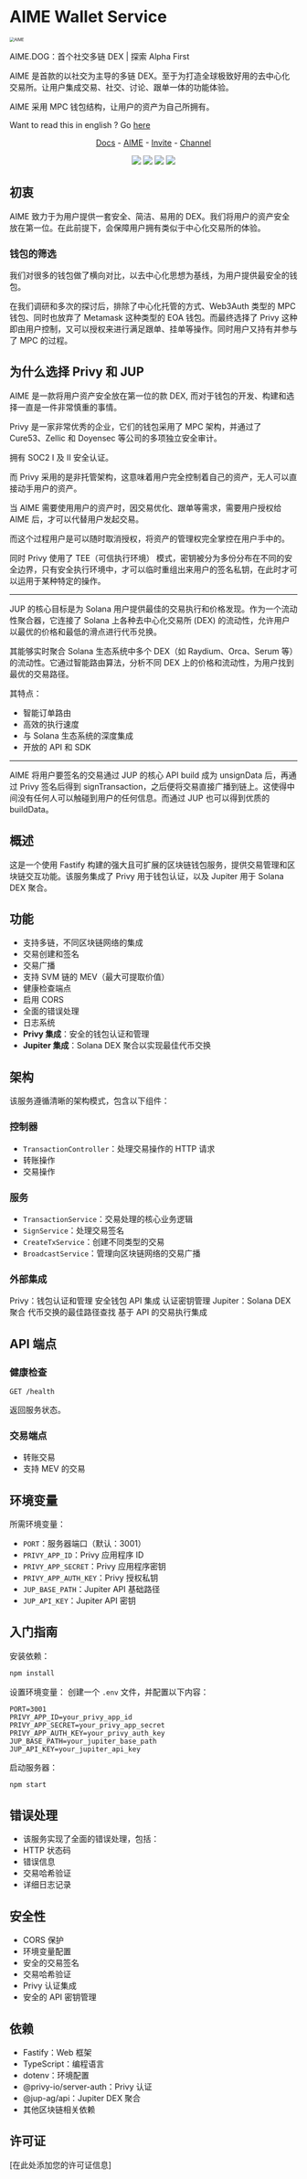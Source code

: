 # AIME Wallet Service
<img src=".assets/LOGO+AIME-light.png" alt="AIME" style="zoom: 50%;" align="center"/>



AIME.DOG：首个社交多链 DEX | 探索 Alpha First

AIME 是首款的以社交为主导的多链 DEX。至于为打造全球极致好用的去中心化交易所。让用户集成交易、社交、讨论、跟单一体的功能体验。

AIME 采用 MPC 钱包结构，让用户的资产为自己所拥有。





Want to read this in english ? Go [here](docs/readme_en.md)

<p align="center">
  <a href="https://docs.aime.dog/">Docs</a> - <a href="https://aime.dog/">AIME</a> - <a href="https://aime.dog/invite">Invite</a> - <a href="https://aime.dog/channel">Channel</a>
</p>
<p align="center">
    <img src ="https://img.shields.io/badge/version-0.1.0-blueviolet.svg"/>
    <img src ="https://img.shields.io/badge/platform-windows|linux|macos-yellow.svg"/>
    <img src ="https://img.shields.io/badge/database-mysql|8.0+-orange.svg"/>
    <img src ="https://img.shields.io/badge/nodejs-20-blue.svg" />
</p>



## 初衷

AIME 致力于为用户提供一套安全、简洁、易用的 DEX。我们将用户的资产安全放在第一位。在此前提下，会保障用户拥有类似于中心化交易所的体验。



### 钱包的筛选

我们对很多的钱包做了横向对比，以去中心化思想为基线，为用户提供最安全的钱包。

在我们调研和多次的探讨后，排除了中心化托管的方式、Web3Auth 类型的 MPC 钱包、同时也放弃了 Metamask 这种类型的 EOA 钱包。而最终选择了 Privy 这种即由用户控制，又可以授权来进行满足跟单、挂单等操作。同时用户又持有并参与了 MPC 的过程。



## 为什么选择 Privy 和 JUP

AIME 是一款将用户资产安全放在第一位的款 DEX, 而对于钱包的开发、构建和选择一直是一件非常慎重的事情。

Privy 是一家非常优秀的企业，它们的钱包采用了 MPC 架构，并通过了 Cure53、Zellic 和 Doyensec 等公司的多项独立安全审计。

拥有 SOC2 I 及 II 安全认证。

而 Privy 采用的是非托管架构，这意味着用户完全控制着自己的资产，无人可以直接动手用户的资产。

当 AIME 需要使用用户的资产时，因交易优化、跟单等需求，需要用户授权给 AIME 后，才可以代替用户发起交易。

而这个过程用户是可以随时取消授权，将资产的管理权完全掌控在用户手中的。

同时 Privy 使用了 TEE（可信执行环境） 模式，密钥被分为多份分布在不同的安全边界，只有安全执行环境中，才可以临时重组出来用户的签名私钥，在此时才可以运用于某种特定的操作。

------

JUP 的核心目标是为 Solana 用户提供最佳的交易执行和价格发现。作为一个流动性聚合器，它连接了 Solana 上各种去中心化交易所 (DEX) 的流动性，允许用户以最优的价格和最低的滑点进行代币兑换。

其能够实时聚合 Solana 生态系统中多个 DEX（如 Raydium、Orca、Serum 等）的流动性。它通过智能路由算法，分析不同 DEX 上的价格和流动性，为用户找到最优的交易路径。

其特点：

* 智能订单路由
* 高效的执行速度
* 与 Solana 生态系统的深度集成
* 开放的 API 和 SDK

------

AIME 将用户要签名的交易通过 JUP 的核心 API  build 成为 unsignData 后，再通过 Privy 签名后得到 signTransaction，之后便将交易直接广播到链上。这使得中间没有任何人可以触碰到用户的任何信息。而通过 JUP 也可以得到优质的 buildData。


## 概述

这是一个使用 Fastify 构建的强大且可扩展的区块链钱包服务，提供交易管理和区块链交互功能。该服务集成了 Privy 用于钱包认证，以及 Jupiter 用于 Solana DEX 聚合。

## 功能
- 支持多链，不同区块链网络的集成
- 交易创建和签名
- 交易广播
- 支持 SVM 链的 MEV（最大可提取价值）
- 健康检查端点
- 启用 CORS
- 全面的错误处理
- 日志系统
- **Privy 集成**：安全的钱包认证和管理
- **Jupiter 集成**：Solana DEX 聚合以实现最佳代币交换

## 架构

该服务遵循清晰的架构模式，包含以下组件：

### 控制器
- `TransactionController`：处理交易操作的 HTTP 请求
- 转账操作
- 交易操作

### 服务
- `TransactionService`：交易处理的核心业务逻辑
- `SignService`：处理交易签名
- `CreateTxService`：创建不同类型的交易
- `BroadcastService`：管理向区块链网络的交易广播

### 外部集成
Privy：钱包认证和管理
安全钱包 API 集成
认证密钥管理
Jupiter：Solana DEX 聚合
代币交换的最佳路径查找
基于 API 的交易执行集成
## API 端点

### 健康检查
```
GET /health
```
返回服务状态。

### 交易端点
- 转账交易
- 支持 MEV 的交易

## 环境变量

所需环境变量：
- `PORT`：服务器端口（默认：3001）
- `PRIVY_APP_ID`：Privy 应用程序 ID
- `PRIVY_APP_SECRET`：Privy 应用程序密钥
- `PRIVY_APP_AUTH_KEY`：Privy 授权私钥
- `JUP_BASE_PATH`：Jupiter API 基础路径
- `JUP_API_KEY`：Jupiter API 密钥

## 入门指南
安装依赖：

```bash
npm install
```

设置环境变量：
创建一个 `.env` 文件，并配置以下内容：

```env
PORT=3001
PRIVY_APP_ID=your_privy_app_id
PRIVY_APP_SECRET=your_privy_app_secret
PRIVY_APP_AUTH_KEY=your_privy_auth_key
JUP_BASE_PATH=your_jupiter_base_path
JUP_API_KEY=your_jupiter_api_key
```

启动服务器：
```bash
npm start
```

## 错误处理

- 该服务实现了全面的错误处理，包括：
- HTTP 状态码
- 错误信息
- 交易哈希验证
- 详细日志记录

## 安全性

- CORS 保护
- 环境变量配置
- 安全的交易签名
- 交易哈希验证
- Privy 认证集成
- 安全的 API 密钥管理

## 依赖
- Fastify：Web 框架
- TypeScript：编程语言
- dotenv：环境配置
- @privy-io/server-auth：Privy 认证
- @jup-ag/api：Jupiter DEX 聚合
- 其他区块链相关依赖
## 许可证

[在此处添加您的许可证信息]

